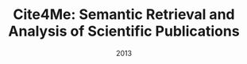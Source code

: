 ---
title: "Cite4Me: Semantic Retrieval and Analysis of Scientific Publications"
collection: publications
permalink: /publication/2013-DBLP:conf_lak_NunesFC13
date: 2013
venue: 'Proceedings of the {LAK} Data Challenge, Leuven, Belgium, April 9, 2013'
---